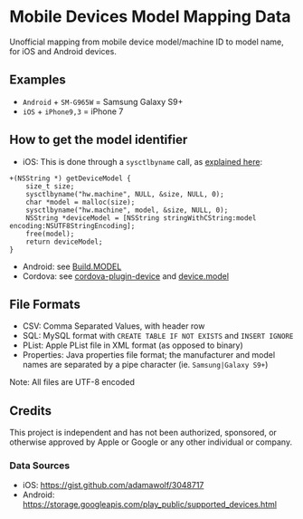# Mobile Devices Model Mapping Data
Unofficial mapping from mobile device model/machine ID to model name, for iOS and Android devices.

## Examples
- `Android` + `SM-G965W` = Samsung Galaxy S9+
- `iOS` + `iPhone9,3` = iPhone 7

## How to get the model identifier
- iOS: This is done through a `sysctlbyname` call, as [explained here](https://stackoverflow.com/questions/32183490/calling-sysctlbyname-with-hw-machine-flag-in-ios9 "below"):
```
+(NSString *) getDeviceModel {
    size_t size;
    sysctlbyname("hw.machine", NULL, &size, NULL, 0);
    char *model = malloc(size);
    sysctlbyname("hw.machine", model, &size, NULL, 0);
    NSString *deviceModel = [NSString stringWithCString:model encoding:NSUTF8StringEncoding];
    free(model);
    return deviceModel;
}
```
- Android: see [Build.MODEL](https://developer.android.com/reference/android/os/Build.html#MODEL "Build.MODEL")
- Cordova: see [cordova-plugin-device](https://github.com/apache/cordova-plugin-device) and [device.model](https://github.com/apache/cordova-plugin-device#devicemodel)

## File Formats
- CSV: Comma Separated Values, with header row
- SQL: MySQL format with `CREATE TABLE IF NOT EXISTS` and `INSERT IGNORE`
- PList: Apple PList file in XML format (as opposed to binary)
- Properties: Java properties file format; the manufacturer and model names are separated by a pipe character (ie. `Samsung|Galaxy S9+`)

Note: All files are UTF-8 encoded

## Credits
This project is independent and has not been authorized, sponsored, or otherwise approved by Apple or Google or any other individual or company.

### Data Sources
- iOS: https://gist.github.com/adamawolf/3048717
- Android: https://storage.googleapis.com/play_public/supported_devices.html

